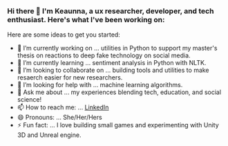 ### Hi there 👋 I'm Keaunna, a ux researcher, developer, and tech enthusiast. Here's what I've been working on: 

Here are some ideas to get you started:

- 🔭 I’m currently working on ... utilities in Python to support my master's thesis on reactions to deep fake technology on social media. 
- 🌱 I’m currently learning ... sentiment analysis in Python with NLTK. 
- 👯 I’m looking to collaborate on ... building tools and utilities to make resaerch easier for new researchers. 
- 🤔 I’m looking for help with ... machine learning algorithms. 
- 💬 Ask me about ... my experiences blending tech, education, and social science! 
- 📫 How to reach me: ... [LinkedIn](https://www.linkedin.com/in/keaunnacleveland/)
- 😄 Pronouns: ... She/Her/Hers
- ⚡ Fun fact: ... I love building small games and experimenting with Unity 3D and Unreal engine.
